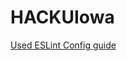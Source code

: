 # HACKUIowa

<a href="https://jqn.medium.com/configure-eslint-for-react-native-d914679e122f" target="_blank">Used ESLint Config guide</a>